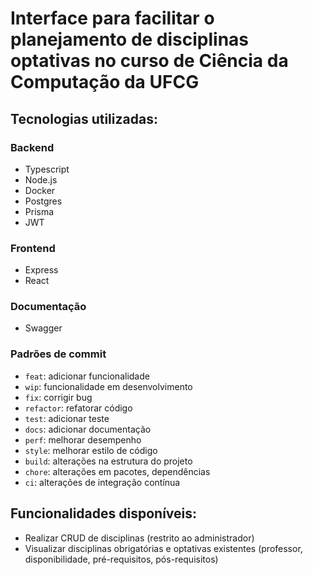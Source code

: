 # Interface para facilitar o planejamento de disciplinas optativas no curso de Ciência da Computação da UFCG

## Tecnologias utilizadas:

### Backend
- Typescript
- Node.js
- Docker
- Postgres
- Prisma
- JWT

### Frontend
- Express
- React

### Documentação
- Swagger

### Padrões de commit
- `feat`: adicionar funcionalidade
- `wip`: funcionalidade em desenvolvimento
- `fix`: corrigir bug
- `refactor`: refatorar código
- `test`: adicionar teste
- `docs`: adicionar documentação
- `perf`: melhorar desempenho
- `style`: melhorar estilo de código
- `build`: alterações na estrutura do projeto
- `chore`: alterações em pacotes, dependências
- `ci`: alterações de integração contínua

## Funcionalidades disponíveis:
- Realizar CRUD de disciplinas (restrito ao administrador)
- Visualizar disciplinas obrigatórias e optativas existentes (professor, disponibilidade, pré-requisitos, pós-requisitos)
